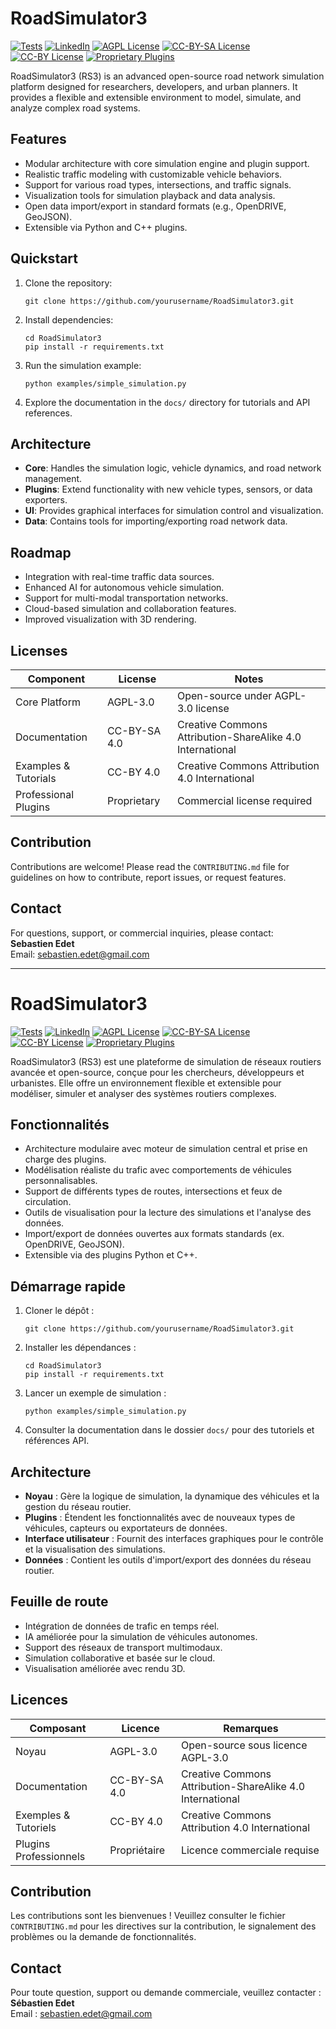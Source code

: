 # RoadSimulator3

[![Tests](https://github.com/yourusername/RoadSimulator3/actions/workflows/tests.yml/badge.svg)](https://github.com/yourusername/RoadSimulator3/actions/workflows/tests.yml)
[![LinkedIn](https://img.shields.io/badge/LinkedIn-Sebastien_Edet-blue)](https://www.linkedin.com/in/sebastien-edet/)
[![AGPL License](https://img.shields.io/badge/License-AGPL-blue.svg)](https://www.gnu.org/licenses/agpl-3.0)
[![CC-BY-SA License](https://img.shields.io/badge/License-CC--BY--SA-green.svg)](https://creativecommons.org/licenses/by-sa/4.0/)
[![CC-BY License](https://img.shields.io/badge/License-CC--BY-green.svg)](https://creativecommons.org/licenses/by/4.0/)
[![Proprietary Plugins](https://img.shields.io/badge/Plugins-Proprietary-red.svg)](https://roadsimulator3.fr/roadsimulator3/)

RoadSimulator3 (RS3) is an advanced open-source road network simulation platform designed for researchers, developers, and urban planners. It provides a flexible and extensible environment to model, simulate, and analyze complex road systems.

## Features

- Modular architecture with core simulation engine and plugin support.
- Realistic traffic modeling with customizable vehicle behaviors.
- Support for various road types, intersections, and traffic signals.
- Visualization tools for simulation playback and data analysis.
- Open data import/export in standard formats (e.g., OpenDRIVE, GeoJSON).
- Extensible via Python and C++ plugins.

## Quickstart

1. Clone the repository:
   ```
   git clone https://github.com/yourusername/RoadSimulator3.git
   ```
2. Install dependencies:
   ```
   cd RoadSimulator3
   pip install -r requirements.txt
   ```
3. Run the simulation example:
   ```
   python examples/simple_simulation.py
   ```
4. Explore the documentation in the `docs/` directory for tutorials and API references.

## Architecture

- **Core**: Handles the simulation logic, vehicle dynamics, and road network management.
- **Plugins**: Extend functionality with new vehicle types, sensors, or data exporters.
- **UI**: Provides graphical interfaces for simulation control and visualization.
- **Data**: Contains tools for importing/exporting road network data.

## Roadmap

- Integration with real-time traffic data sources.
- Enhanced AI for autonomous vehicle simulation.
- Support for multi-modal transportation networks.
- Cloud-based simulation and collaboration features.
- Improved visualization with 3D rendering.

## Licenses

| Component           | License     | Notes                                |
|---------------------|-------------|------------------------------------|
| Core Platform       | AGPL-3.0    | Open-source under AGPL-3.0 license |
| Documentation       | CC-BY-SA 4.0| Creative Commons Attribution-ShareAlike 4.0 International |
| Examples & Tutorials| CC-BY 4.0   | Creative Commons Attribution 4.0 International |
| Professional Plugins| Proprietary | Commercial license required          |

## Contribution

Contributions are welcome! Please read the `CONTRIBUTING.md` file for guidelines on how to contribute, report issues, or request features.

## Contact

For questions, support, or commercial inquiries, please contact:  
**Sebastien Edet**  
Email: sebastien.edet@gmail.com

---

# RoadSimulator3

[![Tests](https://github.com/yourusername/RoadSimulator3/actions/workflows/tests.yml/badge.svg)](https://github.com/yourusername/RoadSimulator3/actions/workflows/tests.yml)
[![LinkedIn](https://img.shields.io/badge/LinkedIn-Sebastien_Edet-blue)](https://www.linkedin.com/in/sebastien-edet/)
[![AGPL License](https://img.shields.io/badge/License-AGPL-blue.svg)](https://www.gnu.org/licenses/agpl-3.0)
[![CC-BY-SA License](https://img.shields.io/badge/License-CC--BY--SA-green.svg)](https://creativecommons.org/licenses/by-sa/4.0/)
[![CC-BY License](https://img.shields.io/badge/License-CC--BY-green.svg)](https://creativecommons.org/licenses/by/4.0/)
[![Proprietary Plugins](https://img.shields.io/badge/Plugins-Proprietary-red.svg)](https://yourcompany.com/plugins_pro)

RoadSimulator3 (RS3) est une plateforme de simulation de réseaux routiers avancée et open-source, conçue pour les chercheurs, développeurs et urbanistes. Elle offre un environnement flexible et extensible pour modéliser, simuler et analyser des systèmes routiers complexes.

## Fonctionnalités

- Architecture modulaire avec moteur de simulation central et prise en charge des plugins.
- Modélisation réaliste du trafic avec comportements de véhicules personnalisables.
- Support de différents types de routes, intersections et feux de circulation.
- Outils de visualisation pour la lecture des simulations et l'analyse des données.
- Import/export de données ouvertes aux formats standards (ex. OpenDRIVE, GeoJSON).
- Extensible via des plugins Python et C++.

## Démarrage rapide

1. Cloner le dépôt :
   ```
   git clone https://github.com/yourusername/RoadSimulator3.git
   ```
2. Installer les dépendances :
   ```
   cd RoadSimulator3
   pip install -r requirements.txt
   ```
3. Lancer un exemple de simulation :
   ```
   python examples/simple_simulation.py
   ```
4. Consulter la documentation dans le dossier `docs/` pour des tutoriels et références API.

## Architecture

- **Noyau** : Gère la logique de simulation, la dynamique des véhicules et la gestion du réseau routier.
- **Plugins** : Étendent les fonctionnalités avec de nouveaux types de véhicules, capteurs ou exportateurs de données.
- **Interface utilisateur** : Fournit des interfaces graphiques pour le contrôle et la visualisation des simulations.
- **Données** : Contient les outils d'import/export des données du réseau routier.

## Feuille de route

- Intégration de données de trafic en temps réel.
- IA améliorée pour la simulation de véhicules autonomes.
- Support des réseaux de transport multimodaux.
- Simulation collaborative et basée sur le cloud.
- Visualisation améliorée avec rendu 3D.

## Licences

| Composant           | Licence    | Remarques                          |
|---------------------|------------|-----------------------------------|
| Noyau               | AGPL-3.0   | Open-source sous licence AGPL-3.0 |
| Documentation       | CC-BY-SA 4.0| Creative Commons Attribution-ShareAlike 4.0 International |
| Exemples & Tutoriels| CC-BY 4.0  | Creative Commons Attribution 4.0 International |
| Plugins Professionnels| Propriétaire | Licence commerciale requise       |

## Contribution

Les contributions sont les bienvenues ! Veuillez consulter le fichier `CONTRIBUTING.md` pour les directives sur la contribution, le signalement des problèmes ou la demande de fonctionnalités.

## Contact

Pour toute question, support ou demande commerciale, veuillez contacter :  
**Sébastien Edet**  
Email : sebastien.edet@gmail.com
